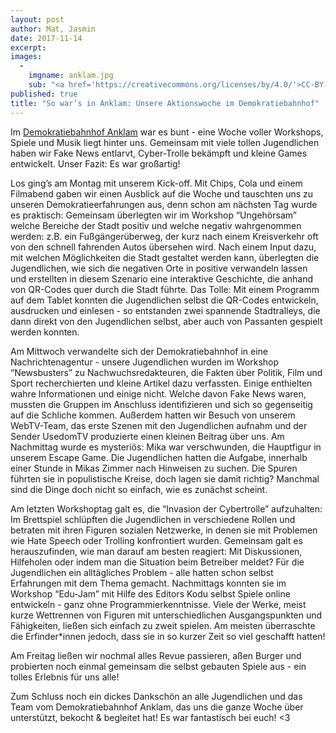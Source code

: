 ```yaml
---
layout: post
author: Mat, Jasmin
date: 2017-11-14
excerpt:
images:
  -
    imgname: anklam.jpg
    sub: "<a href='https://creativecommons.org/licenses/by/4.0/'>CC-BY-4.0</a>, OKF DE, Foto: Matthias Löwe"
published: true
title: "So war’s in Anklam: Unsere Aktionswoche im Demokratiebahnhof"
---
```


Im [Demokratiebahnhof Anklam](http://www.demokratiebahnhof.de) war es bunt - eine Woche voller Workshops, Spiele und Musik liegt hinter uns. Gemeinsam mit viele tollen Jugendlichen haben wir Fake News entlarvt, Cyber-Trolle bekämpft und kleine Games entwickelt. Unser Fazit: Es war großartig!

Los ging’s am Montag mit unserem Kick-off. Mit Chips, Cola und einem Filmabend gaben wir einen Ausblick auf die Woche und tauschten uns zu unseren Demokratieerfahrungen aus, denn schon am nächsten Tag wurde es praktisch: Gemeinsam überlegten wir im Workshop “Ungehörsam” welche Bereiche der Stadt positiv und welche negativ wahrgenommen werden: z.B. ein Fußgängerüberweg, der kurz nach einem Kreisverkehr oft von den schnell fahrenden Autos übersehen wird.  Nach einem Input dazu, mit welchen Möglichkeiten die Stadt gestaltet werden kann, überlegten die Jugendlichen, wie sich die negativen Orte in positive verwandeln lassen und erstellten in diesem Szenario eine interaktive Geschichte, die anhand von QR-Codes quer durch die Stadt führte. Das Tolle: Mit einem Programm auf dem Tablet konnten die Jugendlichen selbst die QR-Codes entwickeln, ausdrucken und einlesen - so entstanden zwei spannende Stadtralleys, die dann direkt von den Jugendlichen selbst, aber auch von Passanten gespielt werden konnten.

Am Mittwoch verwandelte sich der Demokratiebahnhof in eine Nachrichtenagentur - unsere Jugendlichen wurden im Workshop “Newsbusters” zu Nachwuchsredakteuren, die Fakten über Politik, Film und Sport recherchierten und kleine Artikel dazu verfassten. Einige enthielten wahre Informationen und einige nicht. Welche davon Fake News waren, mussten die Gruppen im Anschluss identifizieren und sich so gegenseitig auf die Schliche kommen. Außerdem hatten wir Besuch von unserem WebTV-Team, das erste Szenen mit den Jugendlichen aufnahm und der Sender UsedomTV produzierte einen kleinen Beitrag über uns.
Am Nachmittag wurde es mysteriös: Mika war verschwunden, die Hauptfigur in unserem Escape Game. Die Jugendlichen hatten die Aufgabe, innerhalb einer Stunde in Mikas Zimmer nach Hinweisen zu suchen. Die Spuren führten sie in populistische Kreise, doch lagen sie damit richtig? Manchmal sind die Dinge doch nicht so einfach, wie es zunächst scheint.

Am letzten Workshoptag galt es, die “Invasion der Cybertrolle” aufzuhalten: Im Brettspiel schlüpften die Jugendlichen in verschiedene Rollen und betraten mit ihren Figuren sozialen Netzwerke, in denen sie mit Problemen wie Hate Speech oder Trolling konfrontiert wurden. Gemeinsam galt es herauszufinden, wie man darauf am besten reagiert: Mit Diskussionen, Hilfeholen oder indem man die Situation beim Betreiber meldet? Für die Jugendlichen ein alltägliches Problem - alle hatten schon selbst Erfahrungen mit dem Thema gemacht.
Nachmittags konnten sie im Workshop “Edu-Jam” mit Hilfe des Editors Kodu selbst Spiele online entwickeln - ganz ohne Programmierkenntnisse. Viele der Werke, meist kurze Wettrennen von Figuren mit unterschiedlichen Ausgangspunkten und Fähigkeiten, ließen sich einfach zu zweit spielen. Am meisten überraschte die Erfinder*innen jedoch, dass sie in so kurzer Zeit so viel geschafft hatten!

Am Freitag ließen wir nochmal alles Revue passieren, aßen Burger und probierten noch einmal gemeinsam die selbst gebauten Spiele aus - ein tolles Erlebnis für uns alle!

Zum Schluss noch ein dickes Dankschön an alle Jugendlichen und das Team vom Demokratiebahnhof Anklam, das uns die ganze Woche über unterstützt, bekocht & begleitet hat! Es war fantastisch bei euch! <3
